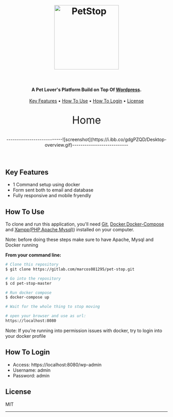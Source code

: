 <div>
  <h1 align="center">
    <br>
    <a><img src="https://i.ibb.co/ngQ121Y/logo-removebg-preview.png" alt="PetStop" width="200"></a>
    <br>
    <br>
  </h1>
</div>

<div>
  <h4 align="center">A Pet Lover's Platform Build on Top Of  <a href="https://wordpress.com/" target="_blank">Wordpress</a>.</h4>


  <p align="center">
      <a href="#key-features">Key Features</a> •
      <a href="#how-to-use">How To Use</a> •
      <a href="#how-to-login">How To Login</a>  •
      <a href="#license">License</a>
  </p>

  <p align="center" style="font-size:32px">
      Home
  </p>
</div>

<div align="center">
---------------------------![screenshot](https://i.ibb.co/gdgPZQD/Desktop-overview.gif)---------------------------
</div>
<br>
<br>


## Key Features

* 1 Command setup using docker
* Form sent both to email and database
* Fully responsive and mobile fryendly 

## How To Use

To clone and run this application, you'll need [Git](https://git-scm.com), [Docker](https://www.docker.com/products/docker-desktop),[Docker-Compose](https://www.docker.com/get-started) and [Xampp(PHP,Apache,Mysql)](https://www.docker.com/get-started))  installed on your computer.

Note: before doing these steps make sure to have Apache, Mysql and Docker running

<b>From your command line:</b>

```bash
# Clone this repository
$ git clone https://gitlab.com/marcos081295/pet-stop.git

# Go into the repository
$ cd pet-stop-master

# Run docker compose
$ docker-compose up

# Wait for the whole thing to stop moving

# open your browser and use as url:
https://localhost:8080

```

Note: If you're running into permission issues with docker, try to login into your docker profile


## How To Login

* Access: https://localhost:8080/wp-admin
* Username: admin
* Password: admin



## License

MIT

---
<br>

